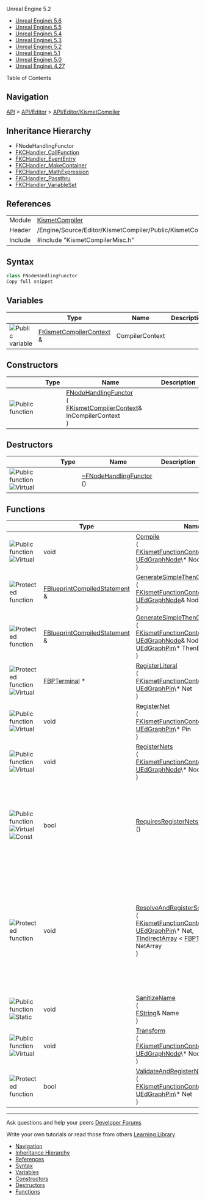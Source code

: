 Unreal Engine
5.2

- [Unreal Engine\\
5.6](https://dev.epicgames.com/documentation/en-us/unreal-engine/API?application_version=5.6)
- [Unreal Engine\\
5.5](https://dev.epicgames.com/documentation/en-us/unreal-engine/API?application_version=5.5)
- [Unreal Engine\\
5.4](https://dev.epicgames.com/documentation/en-us/unreal-engine/API?application_version=5.4)
- [Unreal Engine\\
5.3](https://dev.epicgames.com/documentation/en-us/unreal-engine/API?application_version=5.3)
- [Unreal Engine\\
5.2](https://dev.epicgames.com/documentation/en-us/unreal-engine/API?application_version=5.2)
- [Unreal Engine\\
5.1](https://dev.epicgames.com/documentation/en-us/unreal-engine/API?application_version=5.1)
- [Unreal Engine\\
5.0](https://dev.epicgames.com/documentation/en-us/unreal-engine/API?application_version=5.0)
- [Unreal Engine\\
4.27](https://dev.epicgames.com/documentation/en-us/unreal-engine/API?application_version=4.27)

Table of Contents

## Navigation

[API](https://dev.epicgames.com/documentation/en-us/unreal-engine/API?application_version=5.2) \> [API/Editor](https://dev.epicgames.com/documentation/en-us/unreal-engine/API/Editor?application_version=5.2) \> [API/Editor/KismetCompiler](https://dev.epicgames.com/documentation/en-us/unreal-engine/API/Editor/KismetCompiler?application_version=5.2)

## Inheritance Hierarchy

- FNodeHandlingFunctor
- [FKCHandler\_CallFunction](https://dev.epicgames.com/documentation/en-us/unreal-engine/API/Editor/BlueprintGraph/FKCHandler_CallFunction?application_version=5.2)
- [FKCHandler\_EventEntry](https://dev.epicgames.com/documentation/en-us/unreal-engine/API/Editor/BlueprintGraph/FKCHandler_EventEntry?application_version=5.2)
- [FKCHandler\_MakeContainer](https://dev.epicgames.com/documentation/en-us/unreal-engine/API/Editor/BlueprintGraph/FKCHandler_MakeContainer?application_version=5.2)
- [FKCHandler\_MathExpression](https://dev.epicgames.com/documentation/en-us/unreal-engine/API/Editor/BlueprintGraph/FKCHandler_MathExpression?application_version=5.2)
- [FKCHandler\_Passthru](https://dev.epicgames.com/documentation/en-us/unreal-engine/API/Editor/KismetCompiler/FKCHandler_Passthru?application_version=5.2)
- [FKCHandler\_VariableSet](https://dev.epicgames.com/documentation/en-us/unreal-engine/API/Editor/BlueprintGraph/FKCHandler_VariableSet?application_version=5.2)

## References

|  |  |
| --- | --- |
| Module | [KismetCompiler](https://dev.epicgames.com/documentation/en-us/unreal-engine/API/Editor/KismetCompiler?application_version=5.2) |
| Header | /Engine/Source/Editor/KismetCompiler/Public/KismetCompilerMisc.h |
| Include | #include "KismetCompilerMisc.h" |

## Syntax

```cpp
class FNodeHandlingFunctor
Copy full snippet
```

## Variables

|  | Type | Name | Description |
| --- | --- | --- | --- |
| ![Public variable](https://d1iv7db44yhgxn.cloudfront.net/documentation/images/2750215b-7732-452c-b08d-a9ae36e14fa9/api_variable_public.png) | [FKismetCompilerContext](https://dev.epicgames.com/documentation/en-us/unreal-engine/API/Editor/KismetCompiler/FKismetCompilerContext?application_version=5.2) & | CompilerContext |  |

## Constructors

|  | Type | Name | Description |
| --- | --- | --- | --- |
| ![Public function](https://d1iv7db44yhgxn.cloudfront.net/documentation/images/93ef6df6-8f1d-4951-b951-9dbfd0d34764/api_function_public.png) |  | [FNodeHandlingFunctor](https://dev.epicgames.com/documentation/en-us/unreal-engine/API/Editor/KismetCompiler/FNodeHandlingFunctor/__ctor?application_version=5.2)<br>(<br>[FKismetCompilerContext](https://dev.epicgames.com/documentation/en-us/unreal-engine/API/Editor/KismetCompiler/FKismetCompilerContext?application_version=5.2)& InCompilerContext<br>) |  |

## Destructors

|  | Type | Name | Description |
| --- | --- | --- | --- |
| ![Public function](https://d1iv7db44yhgxn.cloudfront.net/documentation/images/b0fb84ce-fb7a-4a35-ad9e-dd798a42cd7b/api_function_public.png)![Virtual](https://d1iv7db44yhgxn.cloudfront.net/documentation/images/f172080b-8d4d-4bab-b8c7-13cfab11f1c1/api_function_virtual.png) |  | [~FNodeHandlingFunctor](https://dev.epicgames.com/documentation/en-us/unreal-engine/API/Editor/KismetCompiler/FNodeHandlingFunctor/__dtor?application_version=5.2) () |  |

## Functions

|  | Type | Name | Description |
| --- | --- | --- | --- |
| ![Public function](https://d1iv7db44yhgxn.cloudfront.net/documentation/images/17700481-0b2e-409f-90f0-0a67eee06552/api_function_public.png)![Virtual](https://d1iv7db44yhgxn.cloudfront.net/documentation/images/d7d0937a-1a96-4d51-9229-a7983409ad93/api_function_virtual.png) | void | [Compile](https://dev.epicgames.com/documentation/en-us/unreal-engine/API/Editor/KismetCompiler/FNodeHandlingFunctor/Compile?application_version=5.2)<br>(<br>[FKismetFunctionContext](https://dev.epicgames.com/documentation/en-us/unreal-engine/API/Editor/KismetCompiler/FKismetFunctionContext?application_version=5.2)& Context,<br>[UEdGraphNode](https://dev.epicgames.com/documentation/en-us/unreal-engine/API/Runtime/Engine/EdGraph/UEdGraphNode?application_version=5.2)\\* Node<br>) |  |
| ![Protected function](https://d1iv7db44yhgxn.cloudfront.net/documentation/images/39922a9c-3480-4e2f-be0b-ce46fd434b77/api_function_protected.png) | [FBlueprintCompiledStatement](https://dev.epicgames.com/documentation/en-us/unreal-engine/API/Editor/KismetCompiler/FBlueprintCompiledStatement?application_version=5.2) & | [GenerateSimpleThenGoto](https://dev.epicgames.com/documentation/en-us/unreal-engine/API/Editor/KismetCompiler/FNodeHandlingFunctor/GenerateSimpleThenGoto/1?application_version=5.2)<br>(<br>[FKismetFunctionContext](https://dev.epicgames.com/documentation/en-us/unreal-engine/API/Editor/KismetCompiler/FKismetFunctionContext?application_version=5.2)& Context,<br>[UEdGraphNode](https://dev.epicgames.com/documentation/en-us/unreal-engine/API/Runtime/Engine/EdGraph/UEdGraphNode?application_version=5.2)& Node<br>) | Generate a goto corresponding to the then pin(s) |
| ![Protected function](https://d1iv7db44yhgxn.cloudfront.net/documentation/images/5cfd0f3e-be76-44ea-82a9-5e002ce25bf5/api_function_protected.png) | [FBlueprintCompiledStatement](https://dev.epicgames.com/documentation/en-us/unreal-engine/API/Editor/KismetCompiler/FBlueprintCompiledStatement?application_version=5.2) & | [GenerateSimpleThenGoto](https://dev.epicgames.com/documentation/en-us/unreal-engine/API/Editor/KismetCompiler/FNodeHandlingFunctor/GenerateSimpleThenGoto/2?application_version=5.2)<br>(<br>[FKismetFunctionContext](https://dev.epicgames.com/documentation/en-us/unreal-engine/API/Editor/KismetCompiler/FKismetFunctionContext?application_version=5.2)& Context,<br>[UEdGraphNode](https://dev.epicgames.com/documentation/en-us/unreal-engine/API/Runtime/Engine/EdGraph/UEdGraphNode?application_version=5.2)& Node,<br>[UEdGraphPin](https://dev.epicgames.com/documentation/en-us/unreal-engine/API/Runtime/Engine/EdGraph/UEdGraphPin?application_version=5.2)\\* ThenExecPin<br>) | Generate a goto on the corresponding exec pin. |
| ![Protected function](https://d1iv7db44yhgxn.cloudfront.net/documentation/images/ba22009a-99a0-410a-a043-c9743f6858bb/api_function_protected.png)![Virtual](https://d1iv7db44yhgxn.cloudfront.net/documentation/images/8711dbac-9f9c-43fc-851f-d2f155f31fae/api_function_virtual.png) | [FBPTerminal](https://dev.epicgames.com/documentation/en-us/unreal-engine/API/Editor/KismetCompiler/FBPTerminal?application_version=5.2) \* | [RegisterLiteral](https://dev.epicgames.com/documentation/en-us/unreal-engine/API/Editor/KismetCompiler/FNodeHandlingFunctor/RegisterLiteral?application_version=5.2)<br>(<br>[FKismetFunctionContext](https://dev.epicgames.com/documentation/en-us/unreal-engine/API/Editor/KismetCompiler/FKismetFunctionContext?application_version=5.2)& Context,<br>[UEdGraphPin](https://dev.epicgames.com/documentation/en-us/unreal-engine/API/Runtime/Engine/EdGraph/UEdGraphPin?application_version=5.2)\\* Net<br>) | Helper to register literal term. |
| ![Public function](https://d1iv7db44yhgxn.cloudfront.net/documentation/images/4e879cfb-7f30-48ed-a8a9-ddfddcc35694/api_function_public.png)![Virtual](https://d1iv7db44yhgxn.cloudfront.net/documentation/images/c5cd04d8-9e40-4ff4-a3f6-09f784c45eb4/api_function_virtual.png) | void | [RegisterNet](https://dev.epicgames.com/documentation/en-us/unreal-engine/API/Editor/KismetCompiler/FNodeHandlingFunctor/RegisterNet?application_version=5.2)<br>(<br>[FKismetFunctionContext](https://dev.epicgames.com/documentation/en-us/unreal-engine/API/Editor/KismetCompiler/FKismetFunctionContext?application_version=5.2)& Context,<br>[UEdGraphPin](https://dev.epicgames.com/documentation/en-us/unreal-engine/API/Runtime/Engine/EdGraph/UEdGraphPin?application_version=5.2)\\* Pin<br>) |  |
| ![Public function](https://d1iv7db44yhgxn.cloudfront.net/documentation/images/5395fb54-6e11-4fa6-94b6-1a157b4572ff/api_function_public.png)![Virtual](https://d1iv7db44yhgxn.cloudfront.net/documentation/images/1e6964b9-cf31-4b30-ac5d-dcc8a774de81/api_function_virtual.png) | void | [RegisterNets](https://dev.epicgames.com/documentation/en-us/unreal-engine/API/Editor/KismetCompiler/FNodeHandlingFunctor/RegisterNets?application_version=5.2)<br>(<br>[FKismetFunctionContext](https://dev.epicgames.com/documentation/en-us/unreal-engine/API/Editor/KismetCompiler/FKismetFunctionContext?application_version=5.2)& Context,<br>[UEdGraphNode](https://dev.epicgames.com/documentation/en-us/unreal-engine/API/Runtime/Engine/EdGraph/UEdGraphNode?application_version=5.2)\\* Node<br>) |  |
| ![Public function](https://d1iv7db44yhgxn.cloudfront.net/documentation/images/fc6af6e3-32d6-4658-a1ae-5addf14e8533/api_function_public.png)![Virtual](https://d1iv7db44yhgxn.cloudfront.net/documentation/images/ab3f11d6-6c90-4db8-b4ef-b9d331a69a32/api_function_virtual.png)![Const](https://d1iv7db44yhgxn.cloudfront.net/documentation/images/db40bd4f-4817-4939-aca2-9a539e364ab8/api_function_const.png) | bool | [RequiresRegisterNetsBeforeScheduling](https://dev.epicgames.com/documentation/en-us/unreal-engine/API/Editor/KismetCompiler/FNodeHandlingFunctor/RequiresRegister-?application_version=5.2) () | Returns true if this kind of node needs to be handled in the first pass, prior to execution scheduling (this is only used for function entry and return nodes) |
| ![Protected function](https://d1iv7db44yhgxn.cloudfront.net/documentation/images/9b56895b-9b14-4f02-8994-f45e938d274f/api_function_protected.png) | void | [ResolveAndRegisterScopedTerm](https://dev.epicgames.com/documentation/en-us/unreal-engine/API/Editor/KismetCompiler/FNodeHandlingFunctor/ResolveAndRegisterScopedTerm?application_version=5.2)<br>(<br>[FKismetFunctionContext](https://dev.epicgames.com/documentation/en-us/unreal-engine/API/Editor/KismetCompiler/FKismetFunctionContext?application_version=5.2)& Context,<br>[UEdGraphPin](https://dev.epicgames.com/documentation/en-us/unreal-engine/API/Runtime/Engine/EdGraph/UEdGraphPin?application_version=5.2)\\* Net,<br>[TIndirectArray](https://dev.epicgames.com/documentation/en-us/unreal-engine/API/Runtime/Core/Containers/TIndirectArray?application_version=5.2) < [FBPTerminal](https://dev.epicgames.com/documentation/en-us/unreal-engine/API/Editor/KismetCompiler/FBPTerminal?application_version=5.2) >& NetArray<br>) | Helper function that verifies the variable name referenced by the net exists in the associated scope (either the class being compiled or via an object reference on the Self pin), and then creates/registers a term for that variable access. |
| ![Public function](https://d1iv7db44yhgxn.cloudfront.net/documentation/images/cad01918-d421-4b0b-91c6-4c901866e433/api_function_public.png)![Static](https://d1iv7db44yhgxn.cloudfront.net/documentation/images/10730faa-7261-46e8-8d63-fa1320bd2077/api_function_static.png) | void | [SanitizeName](https://dev.epicgames.com/documentation/en-us/unreal-engine/API/Editor/KismetCompiler/FNodeHandlingFunctor/SanitizeName?application_version=5.2)<br>(<br>[FString](https://dev.epicgames.com/documentation/en-us/unreal-engine/API/Runtime/Core/Containers/FString?application_version=5.2)& Name<br>) | Creates a sanitized name. |
| ![Public function](https://d1iv7db44yhgxn.cloudfront.net/documentation/images/e7810438-4435-4261-813d-9ca62d2e37cb/api_function_public.png)![Virtual](https://d1iv7db44yhgxn.cloudfront.net/documentation/images/688b3df7-6bb6-49b5-b141-e191a852e35b/api_function_virtual.png) | void | [Transform](https://dev.epicgames.com/documentation/en-us/unreal-engine/API/Editor/KismetCompiler/FNodeHandlingFunctor/Transform?application_version=5.2)<br>(<br>[FKismetFunctionContext](https://dev.epicgames.com/documentation/en-us/unreal-engine/API/Editor/KismetCompiler/FKismetFunctionContext?application_version=5.2)& Context,<br>[UEdGraphNode](https://dev.epicgames.com/documentation/en-us/unreal-engine/API/Runtime/Engine/EdGraph/UEdGraphNode?application_version=5.2)\\* Node<br>) |  |
| ![Protected function](https://d1iv7db44yhgxn.cloudfront.net/documentation/images/7c7dd73e-ca49-48e3-b070-9202289af49c/api_function_protected.png) | bool | [ValidateAndRegisterNetIfLiteral](https://dev.epicgames.com/documentation/en-us/unreal-engine/API/Editor/KismetCompiler/FNodeHandlingFunctor/ValidateAndRegisterNetIfLiteral?application_version=5.2)<br>(<br>[FKismetFunctionContext](https://dev.epicgames.com/documentation/en-us/unreal-engine/API/Editor/KismetCompiler/FKismetFunctionContext?application_version=5.2)& Context,<br>[UEdGraphPin](https://dev.epicgames.com/documentation/en-us/unreal-engine/API/Runtime/Engine/EdGraph/UEdGraphPin?application_version=5.2)\\* Net<br>) | If the net is a literal, it validates the default value and registers it. |

* * *

Ask questions and help your peers [Developer Forums](https://forums.unrealengine.com/categories?tag=unreal-engine)

Write your own tutorials or read those from others [Learning Library](https://dev.epicgames.com/community/unreal-engine/learning)

- [Navigation](https://dev.epicgames.com/documentation/en-us/unreal-engine/API/Editor/KismetCompiler/FNodeHandlingFunctor?application_version=5.2#navigation)
- [Inheritance Hierarchy](https://dev.epicgames.com/documentation/en-us/unreal-engine/API/Editor/KismetCompiler/FNodeHandlingFunctor?application_version=5.2#inheritancehierarchy)
- [References](https://dev.epicgames.com/documentation/en-us/unreal-engine/API/Editor/KismetCompiler/FNodeHandlingFunctor?application_version=5.2#references)
- [Syntax](https://dev.epicgames.com/documentation/en-us/unreal-engine/API/Editor/KismetCompiler/FNodeHandlingFunctor?application_version=5.2#syntax)
- [Variables](https://dev.epicgames.com/documentation/en-us/unreal-engine/API/Editor/KismetCompiler/FNodeHandlingFunctor?application_version=5.2#variables)
- [Constructors](https://dev.epicgames.com/documentation/en-us/unreal-engine/API/Editor/KismetCompiler/FNodeHandlingFunctor?application_version=5.2#constructors)
- [Destructors](https://dev.epicgames.com/documentation/en-us/unreal-engine/API/Editor/KismetCompiler/FNodeHandlingFunctor?application_version=5.2#destructors)
- [Functions](https://dev.epicgames.com/documentation/en-us/unreal-engine/API/Editor/KismetCompiler/FNodeHandlingFunctor?application_version=5.2#functions)